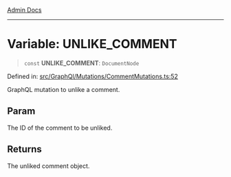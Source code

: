 [Admin Docs](/)

***

# Variable: UNLIKE\_COMMENT

> `const` **UNLIKE\_COMMENT**: `DocumentNode`

Defined in: [src/GraphQl/Mutations/CommentMutations.ts:52](https://github.com/gautam-divyanshu/talawa-admin/blob/10f2081e01fc4f6c0767e35f8c4ed3f09fb1baac/src/GraphQl/Mutations/CommentMutations.ts#L52)

GraphQL mutation to unlike a comment.

## Param

The ID of the comment to be unliked.

## Returns

The unliked comment object.

